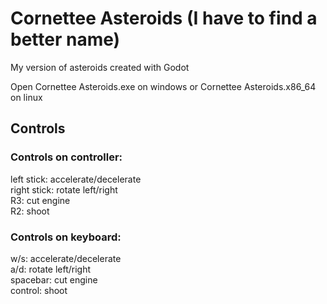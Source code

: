 # Cornettee Asteroids (I have to find a better name)

My version of asteroids created with Godot

Open Cornettee Asteroids.exe on windows or Cornettee Asteroids.x86_64 on linux

## Controls

### Controls on controller:
left stick: accelerate/decelerate \
right stick: rotate left/right \
R3: cut engine \
R2: shoot 

### Controls on keyboard:
w/s: accelerate/decelerate \
a/d: rotate left/right \
spacebar: cut engine \
control: shoot 

